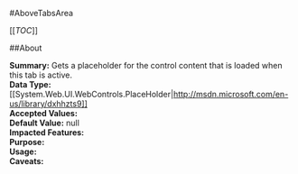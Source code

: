 #AboveTabsArea

[[_TOC_]]

##About

**Summary:**  Gets a placeholder for the control content that is loaded when this tab is active.   
**Data Type:** [[System.Web.UI.WebControls.PlaceHolder|http://msdn.microsoft.com/en-us/library/dxhhzts9]]  
**Accepted Values:**   
**Default Value:** null  
**Impacted Features:**   
**Purpose:**   
**Usage:**   
**Caveats:**   

